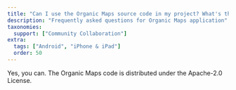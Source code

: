 ```yaml
---
title: "Can I use the Organic Maps source code in my project? What's the license?"
description: "Frequently asked questions for Organic Maps application"
taxonomies:
  support: ["Community Collaboration"]
extra:
  tags: ["Android", "iPhone & iPad"]
  order: 50
---
```


Yes, you can. The Organic Maps code is distributed under the Apache-2.0 License.
